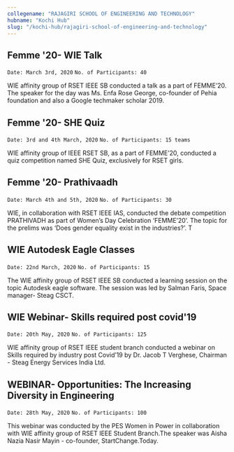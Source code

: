 ```yaml
---
collegename: "RAJAGIRI SCHOOL OF ENGINEERING AND TECHNOLOGY"
hubname: "Kochi Hub"
slug: "/kochi-hub/rajagiri-school-of-engineering-and-technology"
---
```




## Femme '20- WIE Talk

```Date: March 3rd, 2020```
```No. of Participants: 40```

WIE affinity group of RSET IEEE SB conducted a talk as a part of FEMME’20. The speaker for the day was Ms. Enfa Rose George, co-founder of Pehia foundation and also a Google techmaker scholar 2019. 
 


## Femme '20- SHE Quiz

```Date: 3rd and 4th March, 2020```
```No. of Participants: 15 teams```

WIE affinity group of IEEE RSET SB, as a part of FEMME’20, conducted a quiz competition named SHE Quiz, exclusively for RSET girls. 
   


## Femme '20- Prathivaadh

```Date: March 4th and 5th, 2020```
```No. of Participants: 30```

WIE, in collaboration with RSET IEEE IAS, conducted the debate competition PRATHIVADH as part of Women’s Day Celebration ‘FEMME’20’. The topic for the prelims was ‘Does gender equality exist in the industries?’. T    


## WIE Autodesk Eagle Classes

```Date: 22nd March, 2020```
```No. of Participants: 15```

The WIE affinity group of RSET IEEE SB conducted a learning session on the topic Autodesk eagle software. The session was led by Salman Faris, Space manager- Steag CSCT. 


## WIE Webinar- Skills required post covid'19

```Date: 20th May, 2020```
```No. of Participants: 125```

WIE affinity group of RSET IEEE student branch conducted a webinar on Skills required by industry post Covid’19 by Dr. Jacob T Verghese, Chairman - Steag Energy Services India Ltd. 

## WEBINAR- Opportunities: The Increasing Diversity in Engineering

```Date: 28th May, 2020```
```No. of Participants: 100```

This webinar was conducted by the PES Women in Power in collaboration with WIE affinity group of RSET IEEE Student Branch.The speaker was Aisha Nazia Nasir Mayin - co-founder, StartChange.Today.